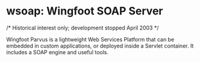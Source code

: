 wsoap: Wingfoot SOAP Server
===========================

/* Historical interest only; development stopped April 2003 */

Wingfoot Parvus is a lightweight Web Services Platform that can be embedded in custom applications, or deployed inside a Servlet container. It includes a SOAP engine and useful tools.
